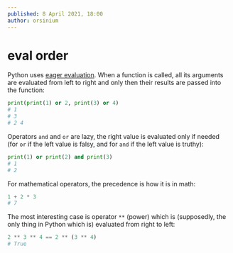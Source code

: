 ```yaml
---
published: 8 April 2021, 18:00
author: orsinium
---
```


# eval order

Python uses [eager evaluation](https://en.wikipedia.org/wiki/Eager_evaluation). When a function is called, all its arguments are evaluated from left to right and only then their results are passed into the function:

```python
print(print(1) or 2, print(3) or 4)
# 1
# 3
# 2 4
```

Operators `and` and `or` are lazy, the right value is evaluated only if needed (for `or` if the left value is falsy, and for `and` if the left value is truthy):

```python
print(1) or print(2) and print(3)
# 1
# 2
```

For mathematical operators, the precedence is how it is in math:

```python
1 + 2 * 3
# 7
```

The most interesting case is operator `**` (power) which is (supposedly, the only thing in Python which is) evaluated from right to left:

```python
2 ** 3 ** 4 == 2 ** (3 ** 4)
# True
```

